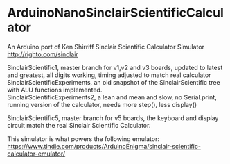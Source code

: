 # ArduinoNanoSinclairScientificCalculator
An Arduino port of Ken Shirriff Sinclair Scientific Calculator Simulator http://righto.com/sinclair


SinclairScientific1, master branch for v1,v2 and v3 boards, updated to latest and greatest, all digits working, timing adjusted to match real calculator
SinclairScientificExperiments, an old snapshot of the SinclairScientific tree with ALU functions implemented.<br>
SinclairScientificExperiments2, a lean and mean and slow, no Serial.print, running version of the calculator, needs more step(), less display()<br>

SinclairScientific5, master branch for v5 boards, the keyboard and display circuit match the real Sinclair Scientific Calculator.

This simulator is what powers the following emulator:
https://www.tindie.com/products/ArduinoEnigma/sinclair-scientific-calculator-emulator/
